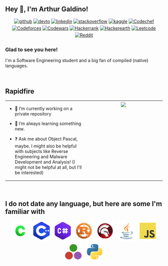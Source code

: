 ## Hey 👋, I'm Arthur Galdino!  
  

<div align="center">
<a href="https://github.com/araujoarthur" target="_blank">
<img src="https://img.shields.io/badge/github-%2324292e.svg?&style=for-the-badge&logo=github&logoColor=white" alt=github style="margin-bottom: 5px;" /></a>
<a href="https://dev.to/araujoarthur" target="_blank">
<img src="https://img.shields.io/badge/dev.to-%2308090A.svg?&style=for-the-badge&logo=dev.to&logoColor=white" alt=devto style="margin-bottom: 5px;" /></a>
<a href="https://linkedin.com/in/araujoarthurr" target="_blank">
<img src="https://img.shields.io/badge/linkedin-%231E77B5.svg?&style=for-the-badge&logo=linkedin&logoColor=white" alt=linkedin style="margin-bottom: 5px;" /></a>
<a href="https://stackoverflow.com/users/22953332" target="_blank">
<img src="https://img.shields.io/badge/stackoverflow-%23F28032.svg?&style=for-the-badge&logo=stackoverflow&logoColor=white" alt=stackoverflow style="margin-bottom: 5px;" /></a>
<a href="https://www.kaggle.com/araujoarthur" target="_blank">
<img src="https://img.shields.io/badge/kaggle-%2344BAE8.svg?&style=for-the-badge&logo=kaggle&logoColor=white" alt=kaggle style="margin-bottom: 5px;" /></a>
<a href="https://www.codechef.com/users/araujoarthur" target="_blank">
<img src="https://img.shields.io/badge/Codechef-%23B92B27.svg?&style=for-the-badge&logo=Codechef&logoColor=white" alt=Codechef style="margin-bottom: 5px;" /></a>
<a href="https://codeforces.com/profile/araujoarthur" target="_blank">
<img src="https://img.shields.io/badge/Codeforces-445f9d?style=for-the-badge&logo=Codeforces&logoColor=white" alt=Codeforces style="margin-bottom: 5px;" /></a>
<a href="https://www.codewars.com/users/araujoarthur" target="_blank">
<img src="https://img.shields.io/badge/Codewars-B1361E?style=for-the-badge&logo=Codewars&logoColor=white" alt=Codewars style="margin-bottom: 5px;" /></a>
<a href="https://www.hackerrank.com/profile/araujoarthurr" target="_blank">
<img src="https://img.shields.io/badge/-Hackerrank-2EC866?style=for-the-badge&logo=HackerRank&logoColor=white" alt=Hackerrank style="margin-bottom: 5px;" /></a>
<a href="https://www.hackerearth.com/@araujoarthur" target="_blank">
<img src="https://img.shields.io/badge/HackerEarth-%232C3454.svg?&style=for-the-badge&logo=HackerEarth&logoColor=Blue" alt=Hackerearth style="margin-bottom: 5px;" /></a>
<a href="https://leetcode.com/araujoarthurr/" target="_blank">
<img src="https://img.shields.io/badge/-LeetCode-FFA116?style=for-the-badge&logo=LeetCode&logoColor=black" alt=Leetcode style="margin-bottom: 5px;" /></a>
<a href="https://www.reddit.com/user/araujoarthurr/" target="_blank">
<img src="https://img.shields.io/badge/Reddit-FF4500?style=for-the-badge&logo=reddit&logoColor=white" alt=Reddit style="margin-bottom: 5px;" /></a>
</div>  
  



### Glad to see you here!  
I'm a Software Engineering student and a big fan of compiled (native) languages.  
  

<br/>  


## Rapidfire  
<table><tr><td valign="top" width="50%">

- 🔭 I’m currently working on a private repository 
  

- 🌱 I’m always learning something new.  
  

- ❓ Ask me about Object Pascal, maybe. I might also be helpful with subjects like Reverse Engineering and Malware Development and Analysis! (I might not be helpful at all, but I'll be interested)


</td><td valign="top" width="50%">

<div align="center">
<img src="https://i.imgflip.com/8ioh3b.jpg" align="center" style="width: 100%" />
</div>  


</td></tr></table>  

<br/>  


## I do not date any language, but here are some I'm familiar with
<div align="center">  
<img src="./assets/_new/clang.png" alt="C Language">
<img src="./assets/_new/cpp.png" alt="C++ Language">
<img src="./assets/_new/csharp.png" alt="C-Sharp Language">
<img src="./assets/_new/rust.png" alt="Rust Language">
<img src="./assets/_new/delphi.png" alt="Delphi Language">
<img src="./assets/_new/java.png" alt="Java Language">
<img src="./assets/_new/javascript.png" alt="JavaScript Language">
<img src="./assets/_new/julia.png" alt="Julia Language">
<img src="./assets/_new/python.png" alt="Python Language">
</div>  

<br/>  

</td></tr></table>  

<br/>  

<br />
